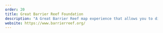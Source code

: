 ```yaml
---
order: 20
title: Great Barrier Reef Foundation
description: "A Great Barrier Reef map experience that allows you to dive into the reef from your device, alongside simple, scalable content components that allow for dynamic web publishing."
website: https://www.barrierreef.org/
---
```

